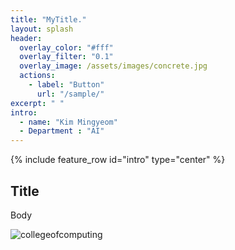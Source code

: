 ```yaml
---
title: "MyTitle."
layout: splash
header:
  overlay_color: "#fff"
  overlay_filter: "0.1"
  overlay_image: /assets/images/concrete.jpg
  actions:
    - label: "Button"
      url: "/sample/"
excerpt: " "
intro: 
  - name: "Kim Mingyeom"
  - Department : "AI"
---
```


{% include feature_row id="intro" type="center" %}

## Title

Body

![collegeofcomputing](/assets/images/collegeofcomputing.jpg)
